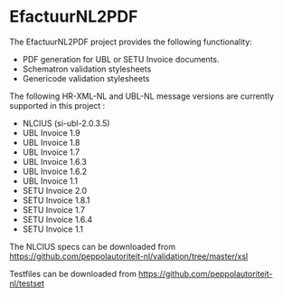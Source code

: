 # EfactuurNL2PDF

The EfactuurNL2PDF project provides the following functionality:
- PDF generation for UBL or SETU Invoice documents.
- Schematron validation stylesheets
- Genericode validation stylesheets

The following HR-XML-NL and UBL-NL message versions are currently supported in this project :
- NLCIUS (si-ubl-2.0.3.5)
- UBL Invoice 1.9
- UBL Invoice 1.8
- UBL Invoice 1.7
- UBL Invoice 1.6.3
- UBL Invoice 1.6.2
- UBL Invoice 1.1
- SETU Invoice 2.0
- SETU Invoice 1.8.1
- SETU Invoice 1.7
- SETU Invoice 1.6.4
- SETU Invoice 1.1

The NLCIUS specs can be downloaded from https://github.com/peppolautoriteit-nl/validation/tree/master/xsl

Testfiles can be downloaded from https://github.com/peppolautoriteit-nl/testset
